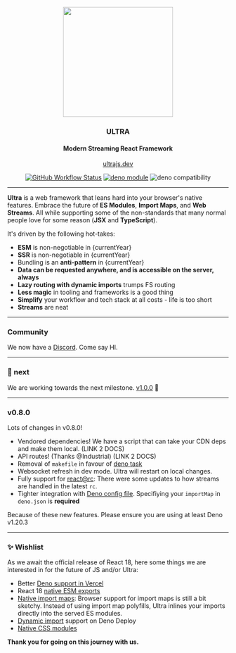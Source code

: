 <div align="center">
<br />
<img src="https://ultrajs.dev/ultra.svg" height="250" />

### ULTRA

#### Modern Streaming React Framework

[ultrajs.dev](https://ultrajs.dev)

[![GitHub Workflow Status][actions-badge]][actions]
[![deno module](https://shield.deno.dev/x/ultra)](https://deno.land/x/ultra)
![deno compatibility](https://shield.deno.dev/deno/^1.20.3)

</div>

---

**Ultra** is a web framework that leans hard into your browser's native
features. Embrace the future of **ES Modules**, **Import Maps**, and **Web
Streams**. All while supporting some of the non-standards that many normal
people love for some reason (**JSX** and **TypeScript**).

It's driven by the following hot-takes:

- **ESM** is non-negotiable in {currentYear}
- **SSR** is non-negotiable in {currentYear}
- Bundling is an **anti-pattern** in {currentYear}
- **Data can be requested anywhere, and is accessible on the server, always**
- **Lazy routing with dynamic imports** trumps FS routing
- **Less magic** in tooling and frameworks is a good thing
- **Simplify** your workflow and tech stack at all costs - life is too short
- **Streams** are neat

---

### Community

We now have a [Discord](https://discord.gg/gNDRMv8p). Come say HI.

---

### 🙌 next

We are working towards the next milestone.
[v1.0.0](https://github.com/exhibitionist-digital/ultra/milestone/2) 🗿

---

### v0.8.0

Lots of changes in v0.8.0!

- Vendored dependencies! We have a script that can take your CDN deps and make
  them local. (LINK 2 DOCS)
- API routes! (Thanks @Industrial) (LINK 2 DOCS)
- Removal of `makefile` in favour of
  [deno task](https://deno.com/blog/v1.20#new-subcommand-deno-task)
- Websocket refresh in dev mode. Ultra will restart on local changes.
- Fully support for
  [react@rc](https://github.com/reactjs/rfcs/blob/react-18/text/0000-react-18.md):
  There were some updates to how streams are handled in the latest `rc`.
- Tighter integration with
  [Deno config file](https://deno.land/manual/getting_started/configuration_file).
  Specifiying your `importMap` in `deno.json` is **required**

Because of these new features. Please ensure you are using at least Deno v1.20.3

---

### ✨ Wishlist

As we await the official release of React 18, here some things we are interested
in for the future of JS and/or Ultra:

- Better
  [Deno support in Vercel](https://github.com/vercel-community/deno/issues/95)
- React 18 [native ESM exports](https://github.com/facebook/react/issues/11503)
- [Native import maps](https://caniuse.com/import-maps): Browser support for
  import maps is still a bit sketchy. Instead of using import map polyfills,
  Ultra inlines your imports directly into the served ES modules.
- [Dynamic import](https://github.com/denoland/deploy_feedback/issues/1) support
  on Deno Deploy
- [Native CSS modules](https://css-tricks.com/css-modules-the-native-ones/)

**Thank you for going on this journey with us.**

[docs-badge]: https://img.shields.io/github/v/release/exhibitionist-digital/ultra?label=Docs&logo=deno&color=B06892&
[docs]: https://ultrajs.dev/docs&
[actions-badge]: https://img.shields.io/github/workflow/status/exhibitionist-digital/ultra/fmt%20+%20lint?color=000000&logo=github&label=
[actions]: https://github.com/exhibitionist-digital/ultra/actions
